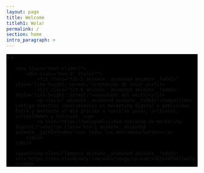 ```yaml
---
layout: page
title: Welcome
titleh1: Wola!
permalink: /
section: home
intro_paragraph: >
---
```


<link rel="stylesheet" type="text/css" href="https://wolacdn.pages.dev/style.css"/>
	<link rel="stylesheet" href="https://cdnjs.cloudflare.com/ajax/libs/animate.css/4.1.1/animate.min.css" integrity="sha384-Gu3KVV2H9d+yA4QDpVB7VcOyhJlAVrcXd0thEjr4KznfaFPLe0xQJyonVxONa4ZC" crossorigin="anonymous">
	

<div class="slideshow-container" style="background: #000;">

<div class="dot-slider-class">
	<a class="prev" onclick="plusSlides(-1)">•</a>
	<a class="next" onclick="plusSlides(1)">•</a>
</div>

<ul class="slideshow">

  <li class="mySlides animate__animated animate__fadeIn s-1" style="display: none;">
  	<div class="text-slider">
  		<div class="box-1">
		    <tit class="tit-1 animate__animated animate__fadeIn " style="line-height: normal;">Ha llegado la hora de hacer</tit>
		    <tit class="tit-3 animate__animated animate__fadeIn" style="line-height: normal;">publicidad salvaje</tit>
		    <p class=" animate__animated animate__fadeIn">Agencia de publicidad y marketing digital especializada en creatividad y estrategia.</p>
		    <div>
				<a href="https://wolapublicidad.com/agencia-publicitaria-campanas-de-publicidad/"><button class="btn-1 animate__animated animate__backInLeft">Creatividad</button></a>
		    	<a href="https://wolapublicidad.com/agencia-de-marketing-digital"><button class="btn-2 animate__animated animate__backInLeft">Estrategia</button></a>
		    </div>
		</div>
	</div>

    <span><img class="mono animate__animated animate__fadeIn animate__delay-1s" src="https://res.cloudinary.com/wola/image/upload/v1655487547/wola/PublicidadSalvaje-opt_o4x1ba.webp"/></span>
</li>

  <li class="mySlides animate__animated animate__fadeIn s-2" style="display: block;">

  	<div class="text-slider2">
  		<div class="box-2" style="">
		    <tit class="tit-5 animate__animated animate__fadeIn" style="line-height: normal;">Contenido de valor y</tit>
		    <tit class="tit-6 animate__animated animate__fadeIn" style="line-height: normal;">novedades del sector</tit>
		    <p class=" animate__animated animate__fadeIn">Compartimos contigo nuestros conocimientos en marketing digital y publicidad. Entra y mantente al día gracias a nuestras guías, artículos, curiosidades y noticias. </p>
			<a href="https://wolapublicidad.com/blog-de-marketing-digital/"><button class="btn-1 animate__animated animate__jackInTheBox">Ver todas las entradas</button></a>
		</div>
	</div>
  	
  	<span><img class="lampara animate__animated animate__fadeIn" src="https://res.cloudinary.com/wola/image/upload/v1655487547/wola/a_j0nm8j.webp"/></span>

  </li>


</ul>

</div>
<script>window.onload= function () {
 setInterval(function(){ 
     plusSlides(1);
 }, 8000);
 }
</script>


<script src="https://wolacdn.pages.dev/main.js"></script>